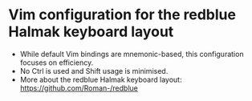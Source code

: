 # Vim configuration for the redblue Halmak keyboard layout

- While default Vim bindings are mnemonic-based, this configuration focuses on efficiency.
- No Ctrl is used and Shift usage is minimised.
- More about the redblue Halmak keyboard layout: https://github.com/Roman-/redblue

